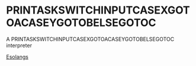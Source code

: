# PRINTASKSWITCHINPUTCASEXGOTOACASEYGOTOBELSEGOTOC
A PRINTASKSWITCHINPUTCASEXGOTOACASEYGOTOBELSEGOTOC interpreter

[Esolangs](http://esolangs.org/wiki/Main_Page)
